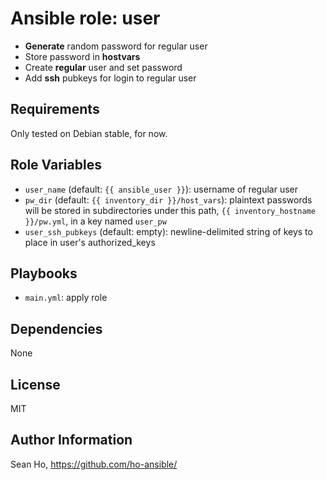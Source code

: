 # Ansible role: user
+ **Generate** random password for regular user
+ Store password in **hostvars**
+ Create **regular** user and set password
+ Add **ssh** pubkeys for login to regular user

## Requirements
Only tested on Debian stable, for now.

## Role Variables
+ `user_name` (default: `{{ ansible_user }}`): username of regular user
+ `pw_dir` (default: `{{ inventory_dir }}/host_vars`):
  plaintext passwords will be stored in subdirectories under this path,
  `{{ inventory_hostname }}/pw.yml`, in a key named `user_pw`
+ `user_ssh_pubkeys` (default: empty): newline-delimited string of keys
   to place in user's authorized_keys

## Playbooks
+ `main.yml`: apply role

## Dependencies
None

## License
MIT

## Author Information
Sean Ho, https://github.com/ho-ansible/
